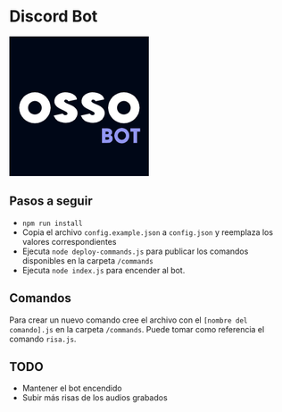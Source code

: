 # Discord Bot
![Logo](/assets/images/logo.jpg "Logo")

## Pasos a seguir
- `npm run install`
- Copia el archivo `config.example.json` a `config.json` y reemplaza los valores correspondientes
- Ejecuta `node deploy-commands.js` para publicar los comandos disponibles en la carpeta `/commands`
- Ejecuta `node index.js` para encender al bot.


## Comandos
Para crear un nuevo comando cree el archivo con el `[nombre del comando].js` en la carpeta `/commands`. Puede tomar como referencia el comando `risa.js`.

## TODO
- Mantener el bot encendido
- Subir más risas de los audios grabados